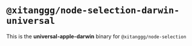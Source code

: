 # `@xitanggg/node-selection-darwin-universal`

This is the **universal-apple-darwin** binary for `@xitanggg/node-selection`
